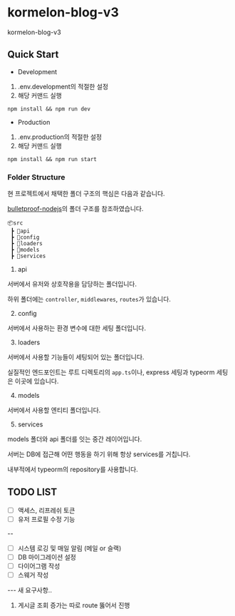 # kormelon-blog-v3

kormelon-blog-v3

## Quick Start

- Development

1. .env.development의 적절한 설정
2. 해당 커맨드 실행

```shell
npm install && npm run dev
```

- Production

1. .env.production의 적절한 설정
2. 해당 커맨드 실행

```shell
npm install && npm run start
```

### Folder Structure

현 프로젝트에서 채택한 폴더 구조의 핵심은 다음과 같습니다.

[bulletproof-nodejs](https://github.com/santiq/bulletproof-nodejs/tree/master/src)의 폴더 구조를 참조하였습니다.

```
📦src
 ┣ 📂api
 ┣ 📂config
 ┣ 📂loaders
 ┣ 📂models
 ┣ 📂services
```

1. api

서버에서 유저와 상호작용을 담당하는 폴더입니다.

하위 폴더에는 `controller`, `middlewares`, `routes`가 있습니다.

2. config

서버에서 사용하는 환경 변수에 대한 세팅 폴더입니다.

3. loaders

서버에서 사용할 기능들이 세팅되어 있는 폴더입니다.

실질적인 엔드포인트는 루트 디렉토리의 `app.ts`이나, express 세팅과 typeorm 세팅은 이곳에 있습니다.

4. models

서버에서 사용할 엔티티 폴더입니다.

5. services

models 폴더와 api 폴더를 잇는 중간 레이어입니다.

서버는 DB에 접근해 어떤 행동을 하기 위해 항상 services를 거칩니다.

내부적에서 typeorm의 repository를 사용합니다.

## TODO LIST

- [ ] 액세스, 리프레쉬 토큰
- [ ] 유저 프로필 수정 기능

--

- [ ] 시스템 로깅 및 매일 알림 (메일 or 슬랙)
- [ ] DB 마이그레이션 설정
- [ ] 다이어그램 작성
- [ ] 스웨거 작성

--- 새 요구사항..

1. 게시글 조회 증가는 따로 route 뚫어서 진행

